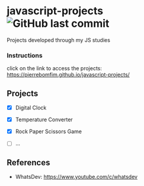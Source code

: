 # javascript-projects <img alt="GitHub last commit" src="https://img.shields.io/github/last-commit/pierrebomfim/fazentech-tasks">
Projects developed through my JS studies
### Instructions
click on the link to access the projects:
https://pierrebomfim.github.io/javascript-projects/

## Projects

 - [x] Digital Clock
 - [x] Temperature Converter
 - [x] Rock Paper Scissors Game
 - [ ] ...


## References

- WhatsDev: https://www.youtube.com/c/whatsdev
